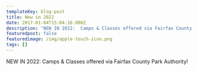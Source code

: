 ```yaml
---
templateKey: blog-post
title: New in 2022
date: 2017-01-04T15:04:10.000Z
description: "NEW IN 2022:  Camps & Classes offered via Fairfax County Park Authority!"
featuredpost: false
featuredimage: /img/apple-touch-icon.png
tags: []
---
```

NEW IN 2022:  Camps & Classes offered via Fairfax County Park Authority!

